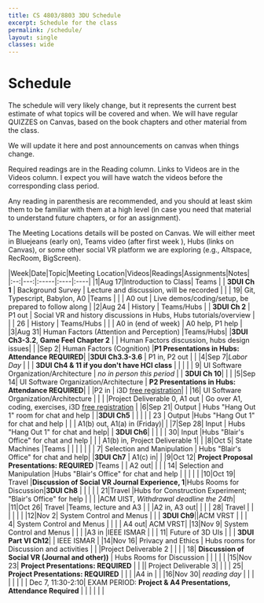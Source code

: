 ```yaml
---
title: CS 4803/8803 3DU Schedule
excerpt: Schedule for the class
permalink: /schedule/
layout: single
classes: wide
---
```


# Schedule

The schedule will very likely change, but it represents the current best estimate of what topics will be covered and when.  We will have regular QUIZZES on Canvas, based on the book chapters and other material from the class.

We will update it here and post announcements on canvas when things change.

Required readings are in the Reading column. Links to Videos are in the Videos column.  I expect you will have watch the videos before the corresponding class period.

Any reading in parenthesis are recommended, and you should at least skim them to be familiar with them at a high level (in case you need that material to understand future chapters, or for an assignment).

The Meeting Locations details will be posted on Canvas.  We will either meet in Bluejeans (early on), Teams video (after first week ), Hubs (links on Canvas), or some other social VR platform we are exploring (e.g., Altspace, RecRoom, BigScreen).

|Week|Date|Topic|Meeting Location|Videos|Readings|Assignments|Notes|
|:--:|---:|:-----|:----|:----|
|1|Aug 17|Introduction to Class| Teams | | **3DUI Ch 1** | Background Survey | Lecture and discussion, will be recorded |
| | 19| Git, Typescript, Babylon, A0 |Teams | | | A0 out | Live demos/coding/setup, be prepared to follow along |
|2|Aug 24 | History  | Teams/Hubs | | **3DUI Ch 2**  | P1 out | Social VR and history discussions in Hubs, Hubs tutorials/overview |
| | 26 |  History | Teams/Hubs | | | A0 in (end of week) | A0 help, P1 help |
|3|Aug 31| Human Factors (Attention and Perception) |Teams/Hubs| |**3DUI Ch3-3.2**, **Game Feel Chapter 2** | | Human Factors discussion, hubs design issues|
| |Sep 2| Human Factors (Cognition) |**P1 Presentations in Hubs: Attendance REQUIRED**| |**3DUI Ch3.3-3.6** | P1 in, P2 out | |
|4|Sep 7|_Labor Day_ | | | **3DUI Ch4 & 11 if you don't have HCI class** | | |
| | 9| UI Software Organization/Architecture | _no in person this period_ | | **3DUI Ch 10**| |  |
|5|Sep 14| UI Software Organization/Architecture | **P2 Presentations in Hubs: Attendance REQUIRED**| | |P2 in | i3D [free registration](https://bit.ly/i3d2020reg)|
| |16| UI Software Organization/Architecture | | | |Project Deliverable 0, A1 out | Go over A1, coding, exercises, i3D [free registration](https://bit.ly/i3d2020reg) |
|6|Sep 21| Output | Hubs "Hang Out 1" room for chat and help | |**3DUI Ch5**  | | |
| | 23 | Output |Hubs "Hang Out 1" for chat and help | | | A1(b) out, A1(a) in (Friday)| |
|7|Sep 28| Input | Hubs "Hang Out 1" for chat and help| | **3DUI Ch6**| | |
| |  30| Input |Hubs "Blair's Office" for chat and help | | | A1(b) in, Project Deliverable 1| |
|8|Oct 5| State Machines |Teams | | | | |
| | 7| Selection and Manipulation | Hubs "Blair's Office" for chat and help| |**3DUI Ch7** | A1(c) in| |
|9|Oct 12| **Project Proposal Presentations: REQUIRED** |Teams | | A2 out| |
| | 14| Selection and Manipulation |Hubs "Blair's Office" for chat and help | | | | |
|10|Oct 19| Travel |**Discussion of Social VR Journal Experience, 1**|Hubs Rooms for Discussion|**3DUI Ch8** | | |
| | 21|Travel |Hubs for Construction Experiment; "Blair's Office" for help | | | |ACM UIST, _Withdrawal deadline the 24th_|
|11|Oct 26| Travel |Teams, lecture and A3 | | |A2 in, A3 out| |
| | 28| Travel | | | | | |
|12|Nov 2| System Control and Menus | | | **3DUI Ch9**||ACM VRST |
| | 4| System Control and Menus | | | | A4 out| ACM VRST|
|13|Nov 9| System Control and Menus | | | |A3 in  |IEEE ISMAR |
| | 11| Future of 3D UIs | | | **3DUI Part VI Ch12**| | IEEE ISMAR |
|14|Nov 16| Privacy and Ethics | Hubs rooms for Discussion and activities | | |Project Deliverable 2 | |
| | 18| **Discussion of Social VR (Journal and other))** | Hubs Rooms for Discussion | | | | |
|15|Nov 23| **Project Presentations: REQUIRED** | | || Project Deliverable 3| |
| | 25| **Project Presentations: REQUIRED** | | | |A4 in  | |
|16|Nov 30| *reading day* | | | | | |
| | Dec 7, 11:30-2:10| EXAM PERIOD: **Project & A4 Presentations, Attendance Required** | | | | | |